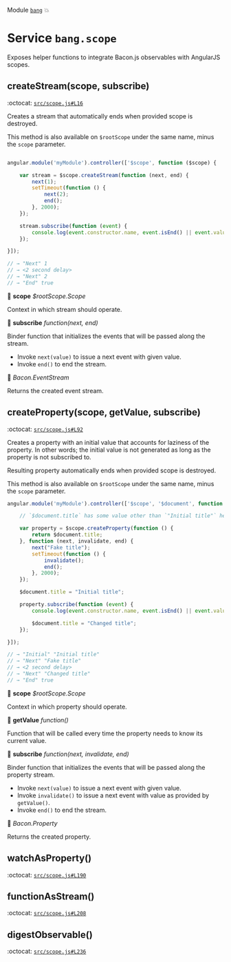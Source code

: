 Module [`bang`](index.md) :boom:
# Service `bang.scope`

Exposes helper functions to integrate Bacon.js observables with AngularJS
scopes.


## createStream(scope, subscribe)

:octocat: [`src/scope.js#L16`](https://github.com/nouncy/bangjs/tree/master/src/scope.js#L16)

Creates a stream that automatically ends when provided scope is destroyed.

This method is also available on `$rootScope` under the same name, minus the
`scope` parameter.

```js

angular.module('myModule').controller(['$scope', function ($scope) {

	var stream = $scope.createStream(function (next, end) {
		next(1);
		setTimeout(function () {
			next(2);
			end();
		}, 2000);
	});

	stream.subscribe(function (event) {
		console.log(event.constructor.name, event.isEnd() || event.value());
	});

}]);

// → "Next" 1
// → <2 second delay>
// → "Next" 2
// → "End" true

```

:baby_bottle: **scope** _$rootScope.Scope_

Context in which stream should operate.

:baby_bottle: **subscribe** _function(next, end)_

Binder function that initializes the events that will be passed along the
stream.
- Invoke `next(value)` to issue a next event with given value.
- Invoke `end()` to end the stream.

:dash: _Bacon.EventStream_

Returns the created event stream.

## createProperty(scope, getValue, subscribe)

:octocat: [`src/scope.js#L92`](https://github.com/nouncy/bangjs/tree/master/src/scope.js#L92)

Creates a property with an initial value that accounts for laziness of the
property. In other words; the initial value is not generated as long as the
property is not subscribed to.

Resulting property automatically ends when provided scope is destroyed.

This method is also available on `$rootScope` under the same name, minus the
`scope` parameter.

```js
angular.module('myModule').controller(['$scope', '$document', function ($scope, $document) {

	// `$document.title` has some value other than `"Initial title"` here.

	var property = $scope.createProperty(function () {
		return $document.title;
	}, function (next, invalidate, end) {
		next("Fake title");
		setTimeout(function () {
			invalidate();
			end();
		}, 2000);
	});

	$document.title = "Initial title";

	property.subscribe(function (event) {
		console.log(event.constructor.name, event.isEnd() || event.value());

		$document.title = "Changed title";
	});

}]);

// → "Initial" "Initial title"
// → "Next" "Fake title"
// → <2 second delay>
// → "Next" "Changed title"
// → "End" true
```

:baby_bottle: **scope** _$rootScope.Scope_

Context in which property should operate.

:baby_bottle: **getValue** _function()_

Function that will be called every time the property needs to know its current
value.

:baby_bottle: **subscribe** _function(next, invalidate, end)_

Binder function that initializes the events that will be passed along the
property stream.
- Invoke `next(value)` to issue a next event with given value.
- Invoke `invalidate()` to issue a next event with value as provided by
  `getValue()`.
- Invoke `end()` to end the stream.

:dash: _Bacon.Property_

Returns the created property.

## watchAsProperty()

:octocat: [`src/scope.js#L190`](https://github.com/nouncy/bangjs/tree/master/src/scope.js#L190)




## functionAsStream()

:octocat: [`src/scope.js#L208`](https://github.com/nouncy/bangjs/tree/master/src/scope.js#L208)




## digestObservable()

:octocat: [`src/scope.js#L236`](https://github.com/nouncy/bangjs/tree/master/src/scope.js#L236)




